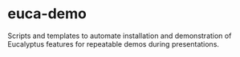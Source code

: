 # euca-demo
Scripts and templates to automate installation and demonstration of Eucalyptus features for repeatable demos during presentations.
